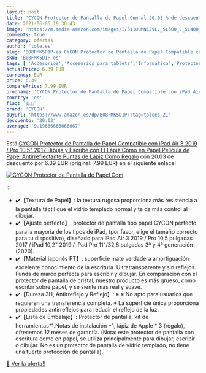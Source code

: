 ```yaml
---
layout: post
title: 'CYCON Protector de Pantalla de Papel Com al 20.03 % de descuento'
date: 2021-06-05 19:30:43
image: 'https://m.media-amazon.com/images/I/511UuMN1J9L._SL500_._SL400_.jpg'
comments: true
category: ofertas
author: 'tole.es'
slug: 'B08FMK5D1P-es CYCON Protector de Pantalla de Papel Compatible con iPad...'
sku: 'B08FMK5D1P-es'
tags: [ 'Accesorios','Accesorios para tablets','Informática','Protectores de pantalla para tablets','cycon','ipad', ]
actualPrice: 6.39 EUR
currency: EUR
price: 6.39
comparePrice: 7.99 EUR
prodname: 'CYCON Protector de Pantalla de Papel Compatible con iPad Air 3 2019 / Pro 10.5" 2017  Dibuja y Escribe con El Lápiz Como en Papel  Película de Papel Antirreflectante Puntas de Lápiz Como Regalo'
country: 'es'
flag: '🇪🇸'
brand: 'CYCON'
buyurl: 'https://www.amazon.es/dp/B08FMK5D1P/?tag=tolees-21'
descuento: '20.03'
average: '9.19666666666667'
---
```


Está [CYCON Protector de Pantalla de Papel Compatible con iPad Air 3 2019 / Pro 10.5" 2017  Dibuja y Escribe con El Lápiz Como en Papel  Película de Papel Antirreflectante Puntas de Lápiz Como Regalo](https://www.amazon.es/dp/B08FMK5D1P/?tag=tolees-21) con 20.03 de descuento por 6.39 EUR (original: 7.99 EUR) en el siguiente enlace!

[![CYCON Protector de Pantalla de Papel Com](https://m.media-amazon.com/images/I/511UuMN1J9L._SL500_._SL400_.jpg)](https://www.amazon.es/dp/B08FMK5D1P/?tag=tolees-21)

ℹ️:

- ✔️【Textura de Papel】: la textura rugosa proporciona más resistencia a la pantalla táctil que el vidrio templado normal y te da más control al dibujar.
- ✔️【Ajuste perfecto】: protector de pantalla tipo papel CYCON perfecto para la mayoría de los tipos de iPad, (por favor, elige el tamaño correcto para tu dispositivo), diseñado para iPad Air 3 2019 / Pro 10,5 pulgadas 2017 / iPad 10,2" 2019 / iPad Pro 11"/32,8 pulgadas 3ª y 4ª generación (2020).
- ✔️【Material japonés PT】: superficie mate verdadera amortiguación excelente conocimiento de la escritura. Ultratransparente y sin reflejos. Funda de marco perfecta para escribir y dibujar. En comparación con el protector de pantalla de cristal, nuestro producto es más grueso, como escribir sobre papel, y se siente más real y suave.
- ✔️【Dureza 3H, Antirreflejo y Reflejo】: ※ ※ No apto para usuarios que requieren una transferencia completa. ※ La superficie única proporciona propiedades antirreflejos para reducir el reflejo de la luz.
- ✔️【Lista de Embalaje】: Protector de pantalla, kit de herramientas*1.Notas de instalación *1, lápiz de Apple * 3 (regalo), ofrecemos 12 meses de garantía. (Nota: este protector de pantalla con escritura como en papel, se utiliza principalmente para dibujar, escribir o dibujar. No es un protector de pantalla de vidrio templado, no tiene una fuerte protección de pantalla).

[🛒 Ver la oferta!!](https://www.amazon.es/dp/B08FMK5D1P/?tag=tolees-21)
